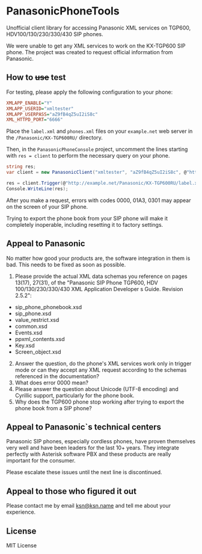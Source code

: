 ﻿# PanasonicPhoneTools

Unofficial client library for accessing Panasonic XML services on TGP600, HDV100/130/230/330/430 SIP phones.

We were unable to get any XML services to work on the KX-TGP600 SIP phone. The project was created to request official information from Panasonic.

## How to ~~use~~ test

For testing, please apply the following configuration to your phone:

```ini
XMLAPP_ENABLE="Y"
XMLAPP_USERID="xmltester"
XMLAPP_USERPASS="aZ9fB4qZ5uI2iS8c"
XML_HTTPD_PORT="6666"
```

Place the `label.xml` and `phones.xml` files on your `example.net` web server in the `/Panasonic/KX-TGP600RU/` directory.

Then, in the `PanasonicPhoneConsole` project, uncomment the lines starting with `res = client` to perform the necessary query on your phone.

```cs
string res;
var client = new PanasonicClient("xmltester", "aZ9fB4qZ5uI2iS8c", @"http://192.168.0.10:6666");

res = client.Trigger(@"http://example.net/Panasonic/KX-TGP600RU/label.xml");
Console.WriteLine(res);
```

After you make a request, errors with codes 0000, 01A3, 0301 may appear on the screen of your SIP phone.

Trying to export the phone book from your SIP phone will make it completely inoperable, including resetting it to factory settings.

## Appeal to Panasonic

No matter how good your products are, the software integration in them is bad. This needs to be fixed as soon as possible.

1. Please provide the actual XML data schemas you reference on pages 13(17), 27(31), of the "Panasonic SIP Phone TGP600, HDV 100/130/230/330/430 XML Application Developer s Guide. Revision 2.5.2":

- sip_phone_phonebook.xsd
- sip_phone.xsd
- value_restrict.xsd
- common.xsd
- Events.xsd
- ppxml_contents.xsd
- Key.xsd
- Screen_object.xsd

2. Answer the question, do the phone's XML services work only in trigger mode or can they accept any XML request according to the schemas referenced in the documentation?
3. What does error 0000 mean?
4. Please answer the question about Unicode (UTF-8 encoding) and Cyrillic support, particularly for the phone book.
5. Why does the TGP600 phone stop working after trying to export the phone book from a SIP phone?

## Appeal to Panasonic`s technical centers

Panasonic SIP phones, especially cordless phones, have proven themselves very well and have been leaders for the last 10+ years. They integrate perfectly with Asterisk software PBX and these products are really important for the consumer.

Please escalate these issues until the next line is discontinued.

## Appeal to those who figured it out

Please contact me by email ksn@ksn.name and tell me about your experience.

## License

MIT License
